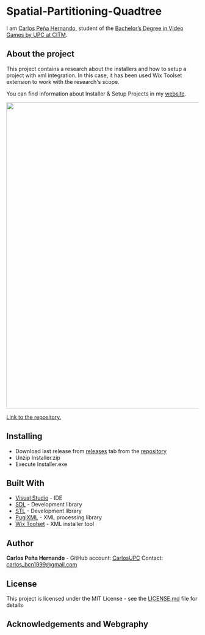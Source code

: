 # Spatial-Partitioning-Quadtree

I am [Carlos Peña Hernando](https://www.linkedin.com/in/carlos-pe%C3%B1a-hernando-aa757aaa/), student of the [Bachelor’s Degree in Video Games by UPC at CITM](https://www.citm.upc.edu/ing/estudis/graus-videojocs/). 

## About the project
This project contains a research about the installers and how to setup a project with xml integration. In this case, it has been used Wix Toolset extension to work with the research's scope.

You can find information about Installer & Setup Projects in my [website](https://carlosupc.github.io/Installer-Research/).

<p align="center">
<img src="https://media.giphy.com/media/S6rmuUcJbBgSSpvvGB/giphy.gif" width = "800">
</p>


[Link to the repository.](https://github.com/CarlosUPC/Installer-Research)

## Installing

* Download last release from [releases]() tab from the [repository](https://github.com/CarlosUPC/Installer-Research)
* Unzip Installer.zip
* Execute Installer.exe

## Built With
* [Visual Studio]() - IDE
* [SDL]() - Development library
* [STL]() - Development library
* [PugiXML]() - XML processing library
* [Wix Toolset](http://wixtoolset.org/) - XML installer tool

## Author
**Carlos Peña Hernando** - GitHub account: [CarlosUPC](https://github.com/CarlosUPC) Contact: [carlos_bcn1999@gmail.com]()

## License
This project is licensed under the MIT License - see the [LICENSE.md](https://github.com/CarlosUPC/Installer-Research/blob/master/LICENSE) file for details


## Acknowledgements and Webgraphy



